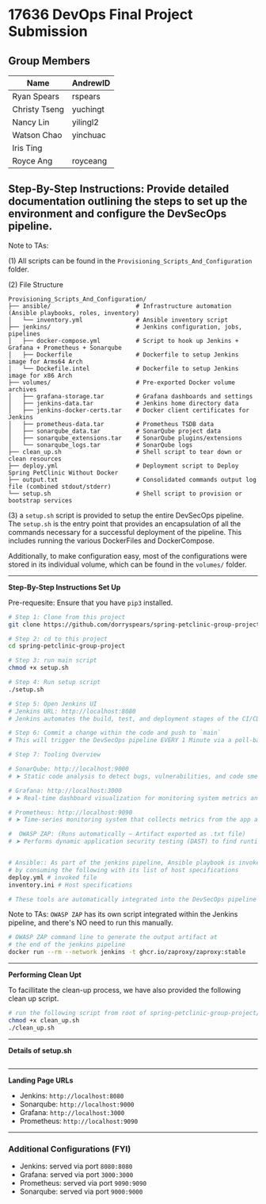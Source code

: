 # 17636 DevOps Final Project Submission

## Group Members

| Name          | AndrewID |
| ------------- | -------- |
| Ryan Spears   | rspears  |
| Christy Tseng | yuchingt |
| Nancy Lin     | yilingl2 |
| Watson Chao   | yinchuac |
| Iris Ting     |          |
| Royce Ang     | royceang |


## Step-By-Step Instructions: Provide detailed documentation outlining the steps to set up the environment and configure the DevSecOps pipeline.

Note to TAs: 

(1) All scripts can be found in the `Provisioning_Scripts_And_Configuration` folder.

(2) File Structure

```
Provisioning_Scripts_And_Configuration/
├── ansible/                        # Infrastructure automation (Ansible playbooks, roles, inventory)
│   └── inventory.yml               # Ansible inventory script
├── jenkins/                        # Jenkins configuration, jobs, pipelines
│   ├── docker-compose.yml          # Script to hook up Jenkins + Grafana + Prometheus + Sonarqube
│   ├── Dockerfile                  # Dockerfile to setup Jenkins image for Arms64 Arch
│   └── Dockefile.intel             # Dockerfile to setup Jenkins image for x86 Arch
├── volumes/                        # Pre-exported Docker volume archives
│   ├── grafana-storage.tar         # Grafana dashboards and settings
│   ├── jenkins-data.tar            # Jenkins home directory data
│   ├── jenkins-docker-certs.tar    # Docker client certificates for Jenkins
│   ├── prometheus-data.tar         # Prometheus TSDB data
│   ├── sonarqube_data.tar          # SonarQube project data
│   ├── sonarqube_extensions.tar    # SonarQube plugins/extensions
│   └── sonarqube_logs.tar          # SonarQube logs
├── clean_up.sh                     # Shell script to tear down or clean resources
├── deploy.yml                      # Deployment script to Deploy Spring PetClinic Without Docker
├── output.txt                      # Consolidated commands output log file (combined stdout/stderr)
└── setup.sh                        # Shell script to provision or bootstrap services
```

(3)  a `setup.sh` script is provided to setup the entire DevSecOps pipeline. The `setup.sh` is the entry point that provides an encapsulation of all the commands necessary for a successful deployment of the pipeline. This includes running the various DockerFiles and DockerCompose.

Additionally, to make configuration easy, most of the configurations were stored in its individual volume, which can be found in the `volumes/` folder.

------
**Step-By-Step Instructions Set Up**

Pre-requesite: Ensure that you have `pip3` installed.

```bash
# Step 1: Clone from this project
git clone https://github.com/dorryspears/spring-petclinic-group-project.git

# Step 2: cd to this project
cd spring-petclinic-group-project

# Step 3: run main script
chmod +x setup.sh

# Step 4: Run setup script
./setup.sh

# Step 5: Open Jenkins UI
# Jenkins URL: http://localhost:8080
# Jenkins automates the build, test, and deployment stages of the CI/CD pipeline.

# Step 6: Commit a change within the code and push to `main`
# This will trigger the DevSecOps pipeline EVERY 1 Minute via a poll-based Jenkins job.

# Step 7: Tooling Overview

# SonarQube: http://localhost:9000
# ➤ Static code analysis to detect bugs, vulnerabilities, and code smells in the application.

# Grafana: http://localhost:3000
# ➤ Real-time dashboard visualization for monitoring system metrics and pipeline health.

# Prometheus: http://localhost:9090
# ➤ Time-series monitoring system that collects metrics from the app and infrastructure for alerting and analysis.

#  OWASP ZAP: (Runs automatically — Artifact exported as .txt file)
# ➤ Performs dynamic application security testing (DAST) to find runtime web vulnerabilities like XSS, SQLi, etc.


# Ansible:: As part of the jenkins pipeline, Ansible playbook is invoked
# by consuming the following with its list of host specifications
deploy.yml # invoked file
inventory.ini # Host specifications

# These tools are automatically integrated into the DevSecOps pipeline during setup.
```

Note to TAs: `OWASP ZAP` has its own script integrated within the Jenkins pipeline, and there's NO need to run this manually.
```bash
# OWASP ZAP command line to generate the output artifact at
# the end of the jenkins pipeline
docker run --rm --network jenkins -t ghcr.io/zaproxy/zaproxy:stable     zap-baseline.py -t http://192.168.64.3:8080 -I > zap-results.txt
```

----
**Performing Clean Upt**

To facillitate the clean-up process, we have also provided the following
clean up script.

```bash
# run the following script from root of spring-petclinic-group-project/
chmod +x clean_up.sh
./clean_up.sh
```


----
**Details of setup.sh**
```bash


```


----
**Landing Page URLs**
- Jenkins: `http://localhost:8080`
- Sonarqube: `http://localhost:9000`
- Grafana: `http://localhost:3000`
- Prometheus: `http://localhost:9090`


---


### Additional Configurations (FYI)
- Jenkins: served via port `8080:8080`
- Grafana: served via port `3000:3000`
- Prometheus: served via port `9090:9090`
- Sonarqube: served via port `9000:9000`




